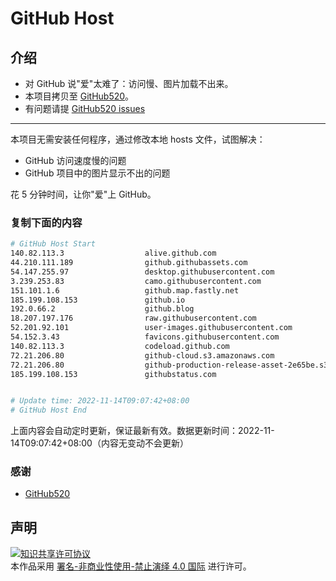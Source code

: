 # GitHub Host
## 介绍
- 对 GitHub 说"爱"太难了：访问慢、图片加载不出来。
- 本项目拷贝至 [GitHub520](https://github.com/521xueweihan/GitHub520)。
- 有问题请提 [GitHub520 issues](https://github.com/521xueweihan/GitHub520/issues/new)

---

本项目无需安装任何程序，通过修改本地 hosts 文件，试图解决：
- GitHub 访问速度慢的问题
- GitHub 项目中的图片显示不出的问题

花 5 分钟时间，让你"爱"上 GitHub。

### 复制下面的内容
```bash
# GitHub Host Start
140.82.113.3                  alive.github.com
44.210.111.189                github.githubassets.com
54.147.255.97                 desktop.githubusercontent.com
3.239.253.83                  camo.githubusercontent.com
151.101.1.6                   github.map.fastly.net
185.199.108.153               github.io
192.0.66.2                    github.blog
18.207.197.176                raw.githubusercontent.com
52.201.92.101                 user-images.githubusercontent.com
54.152.3.43                   favicons.githubusercontent.com
140.82.113.3                  codeload.github.com
72.21.206.80                  github-cloud.s3.amazonaws.com
72.21.206.80                  github-production-release-asset-2e65be.s3.amazonaws.com
185.199.108.153               githubstatus.com


# Update time: 2022-11-14T09:07:42+08:00
# GitHub Host End

```
上面内容会自动定时更新，保证最新有效。数据更新时间：2022-11-14T09:07:42+08:00（内容无变动不会更新）

### 感谢

- [GitHub520](https://github.com/521xueweihan/GitHub520)

## 声明
<a rel="license" href="https://creativecommons.org/licenses/by-nc-nd/4.0/deed.zh"><img alt="知识共享许可协议" style="border-width: 0" src="https://licensebuttons.net/l/by-nc-nd/4.0/88x31.png"></a><br>本作品采用 <a rel="license" href="https://creativecommons.org/licenses/by-nc-nd/4.0/deed.zh">署名-非商业性使用-禁止演绎 4.0 国际</a> 进行许可。